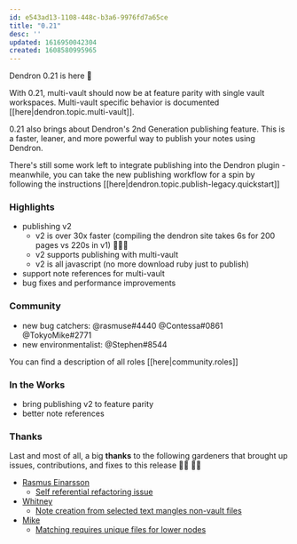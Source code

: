 ```yaml
---
id: e543ad13-1108-448c-b3a6-9976fd7a65ce
title: "0.21"
desc: ''
updated: 1616950042304
created: 1608580995965
---
```

Dendron 0.21 is here 🌱

With 0.21, multi-vault should now be at feature parity with single vault workspaces. Multi-vault specific behavior is documented [[here|dendron.topic.multi-vault]].

0.21 also brings about Dendron's 2nd Generation publishing feature. This is a faster, leaner, and more powerful way to publish your notes using Dendron. 

There's still some work left to integrate publishing into the Dendron plugin - meanwhile, you can take the new publishing workflow for a spin by following the instructions [[here|dendron.topic.publish-legacy.quickstart]]

### Highlights

- publishing v2
  - v2 is over 30x faster (compiling the dendron site takes 6s for 200 pages vs 220s in v1) 🚀🚀🚀
  - v2 supports publishing with multi-vault
  - v2 is all javascript (no more download ruby just to publish)
- support note references for multi-vault
- bug fixes and performance improvements

### Community

- new bug catchers: @rasmuse#4440 @Contessa#0861 @TokyoMike#2771 
- new environmentalist: @Stephen#8544 

You can find a description of all roles [[here|community.roles]]

### In the Works

- bring publishing v2 to feature parity
- better note references 

### Thanks

Last and most of all, a big **thanks** to the following gardeners that brought up issues, contributions, and fixes to this release 👨‍🌾 👩‍🌾

- [Rasmus Einarsson](https://github.com/rasmuse)
  - [Self referential refactoring issue](https://github.com/dendronhq/dendron/issues/406)
- [Whitney](https://github.com/whitbur)
  - [Note creation from selected text mangles non-vault files](https://github.com/dendronhq/dendron/issues/410)
- [Mike](https://github.com/ms3056)
  - [Matching requires unique files for lower nodes](https://github.com/dendronhq/dendron/issues/407)
